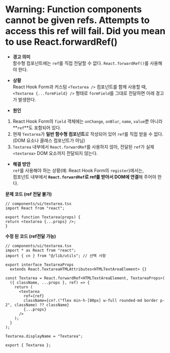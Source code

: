 # Warning: Function components cannot be given refs. Attempts to access this ref will fail. Did you mean to use React.forwardRef()

- **경고 의미**  
  함수형 컴포넌트에는 `ref`를 직접 전달할 수 없다. `React.forwardRef()`를 사용해야 한다.

- **상황**  
  React Hook Form과 커스텀 `<Textarea />` 컴포넌트를 함께 사용할 때,  
  `<Textarea {...formField} />` 형태로 `formField`를 그대로 전달하면 아래 경고가 발생한다.

- **원인**  
1. React Hook Form의 `field` 객체에는 `onChange`, `onBlur`, `name`, `value`뿐 아니라 **`ref`**도 포함되어 있다.  
2. 현재 `Textarea`가 **일반 함수형 컴포넌트**로 작성되어 있어 `ref`를 직접 받을 수 없다. (DOM 요소나 클래스 컴포넌트가 아님)  
3. `Textarea` 내부에서 `React.forwardRef`를 사용하지 않아, 전달된 `ref`가 실제 `<textarea>` DOM 요소까지 전달되지 않는다.

- **해결 방안**  
`ref`를 사용해야 하는 상황(예: React Hook Form의 `register`)에서는,  
컴포넌트 내부에서 **`React.forwardRef`로 ref를 받아서 DOM에 연결**해 주어야 한다.

**문제 코드 (ref 전달 불가)**
```tsx
// components/ui/textarea.tsx
import React from "react";

export function Textarea(props) {
return <textarea {...props} />;
}
```

**수정 된 코드 (ref전달 가능)**
```tsx
// components/ui/textarea.tsx
import * as React from "react";
import { cn } from "@/lib/utils"; // 선택 사항

export interface TextareaProps
  extends React.TextareaHTMLAttributes<HTMLTextAreaElement> {}

const Textarea = React.forwardRef<HTMLTextAreaElement, TextareaProps>(
  ({ className, ...props }, ref) => {
    return (
      <textarea
        ref={ref}
        className={cn?.("flex min-h-[80px] w-full rounded-md border p-2", className) ?? className}
        {...props}
      />
    );
  }
);

Textarea.displayName = "Textarea";

export { Textarea };
```
